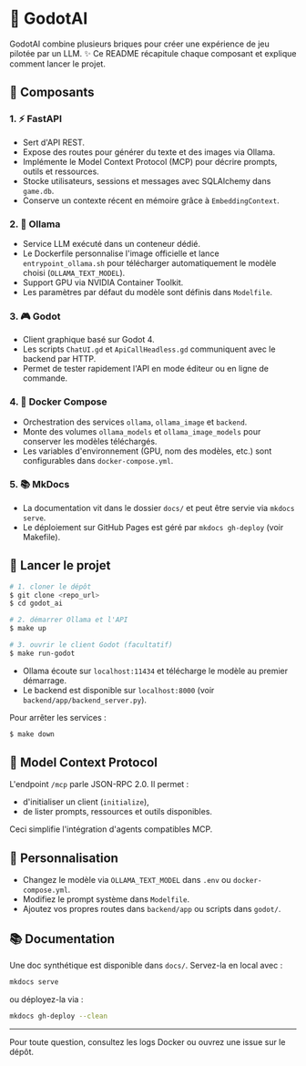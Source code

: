 # 🤖 GodotAI

GodotAI combine plusieurs briques pour créer une expérience de jeu pilotée par un LLM. ✨ Ce README récapitule chaque composant et explique comment lancer le projet.

## 🧩 Composants

### 1. ⚡ FastAPI
- Sert d'API REST.
- Expose des routes pour générer du texte et des images via Ollama.
- Implémente le Model Context Protocol (MCP) pour décrire prompts, outils et ressources.
- Stocke utilisateurs, sessions et messages avec SQLAlchemy dans `game.db`.
- Conserve un contexte récent en mémoire grâce à `EmbeddingContext`.

### 2. 🦙 Ollama
- Service LLM exécuté dans un conteneur dédié.
- Le Dockerfile personnalise l'image officielle et lance `entrypoint_ollama.sh` pour télécharger automatiquement le modèle choisi (`OLLAMA_TEXT_MODEL`).
- Support GPU via NVIDIA Container Toolkit.
- Les paramètres par défaut du modèle sont définis dans `Modelfile`.

### 3. 🎮 Godot
- Client graphique basé sur Godot 4.
- Les scripts `ChatUI.gd` et `ApiCallHeadless.gd` communiquent avec le backend par HTTP.
- Permet de tester rapidement l'API en mode éditeur ou en ligne de commande.

### 4. 🐳 Docker Compose
- Orchestration des services `ollama`, `ollama_image` et `backend`.
- Monte des volumes `ollama_models` et `ollama_image_models` pour conserver les modèles téléchargés.
- Les variables d'environnement (GPU, nom des modèles, etc.) sont configurables dans `docker-compose.yml`.

### 5. 📚 MkDocs
- La documentation vit dans le dossier `docs/` et peut être servie via `mkdocs serve`.
- Le déploiement sur GitHub Pages est géré par `mkdocs gh-deploy` (voir Makefile).

## 🚀 Lancer le projet
```bash
# 1. cloner le dépôt
$ git clone <repo_url>
$ cd godot_ai

# 2. démarrer Ollama et l'API
$ make up

# 3. ouvrir le client Godot (facultatif)
$ make run-godot
```
- Ollama écoute sur `localhost:11434` et télécharge le modèle au premier démarrage.
- Le backend est disponible sur `localhost:8000` (voir `backend/app/backend_server.py`).

Pour arrêter les services :
```bash
$ make down
```

## 📝 Model Context Protocol
L'endpoint `/mcp` parle JSON-RPC 2.0. Il permet :
- d'initialiser un client (`initialize`),
- de lister prompts, ressources et outils disponibles.

Ceci simplifie l'intégration d'agents compatibles MCP.

## 🎨 Personnalisation
- Changez le modèle via `OLLAMA_TEXT_MODEL` dans `.env` ou `docker-compose.yml`.
- Modifiez le prompt système dans `Modelfile`.
- Ajoutez vos propres routes dans `backend/app` ou scripts dans `godot/`.

## 📚 Documentation
Une doc synthétique est disponible dans `docs/`. Servez-la en local avec :
```bash
mkdocs serve
```
ou déployez-la via :
```bash
mkdocs gh-deploy --clean
```

---

Pour toute question, consultez les logs Docker ou ouvrez une issue sur le dépôt.
